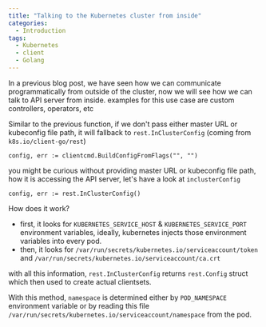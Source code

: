 ```yaml
---
title: "Talking to the Kubernetes cluster from inside"
categories:
  - Introduction
tags:
  - Kubernetes
  - client
  - Golang
---
```



In a previous blog post, we have seen how we can communicate programmatically from outside of the cluster, now we will see how we can talk to API server from inside. examples for this use case are custom controllers, operators, etc


Similar to the previous function, if we don't pass either master URL or kubeconfig file path, it will fallback to `rest.InClusterConfig` (coming from `k8s.io/client-go/rest`)

```
config, err := clientcmd.BuildConfigFromFlags("", "")
```

you might be curious without providing master URL or kubeconfig file path, how it is accessing the API server, let's have a look at `inclusterConfig`

```
config, err := rest.InClusterConfig()
```

How does it work?

* first, it looks for `KUBERNETES_SERVICE_HOST` & `KUBERNETES_SERVICE_PORT` environment variables, ideally, kubernetes injects those environment variables into every pod.
* then, it  looks for `/var/run/secrets/kubernetes.io/serviceaccount/token` and `/var/run/secrets/kubernetes.io/serviceaccount/ca.crt`

with all this information, `rest.InClusterConfig` returns `rest.Config` struct which then used to create actual clientsets.

With this method, `namespace` is determined either by `POD_NAMESPACE` environment variable or by reading this file `/var/run/secrets/kubernetes.io/serviceaccount/namespace` from the pod.